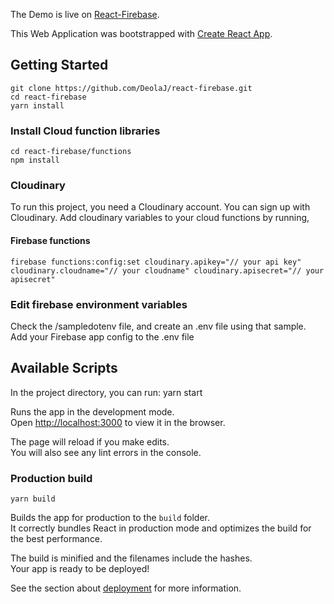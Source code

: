The Demo is live on [React-Firebase](https://react-firebase-19.web.app "React Firebase").<br />

This Web Application was bootstrapped with [Create React App](https://github.com/facebook/create-react-app).

## Getting Started
    git clone https://github.com/DeolaJ/react-firebase.git
    cd react-firebase
    yarn install

### Install Cloud function libraries
    cd react-firebase/functions
    npm install

### Cloudinary
To run this project, you need a Cloudinary account. You can sign up with Cloudinary.
Add cloudinary variables to your cloud functions by running,

#### Firebase functions
    firebase functions:config:set cloudinary.apikey="// your api key" cloudinary.cloudname="// your cloudname" cloudinary.apisecret="// your apisecret"

### Edit firebase environment variables
Check the /sampledotenv file, and create an .env file using that sample. <br />
Add your Firebase app config to the .env file 

## Available Scripts

In the project directory, you can run:
    yarn start

Runs the app in the development mode.<br />
Open [http://localhost:3000](http://localhost:3000) to view it in the browser.

The page will reload if you make edits.<br />
You will also see any lint errors in the console.

### Production build
    yarn build

Builds the app for production to the `build` folder.<br />
It correctly bundles React in production mode and optimizes the build for the best performance.

The build is minified and the filenames include the hashes.<br />
Your app is ready to be deployed!

See the section about [deployment](https://facebook.github.io/create-react-app/docs/deployment) for more information.